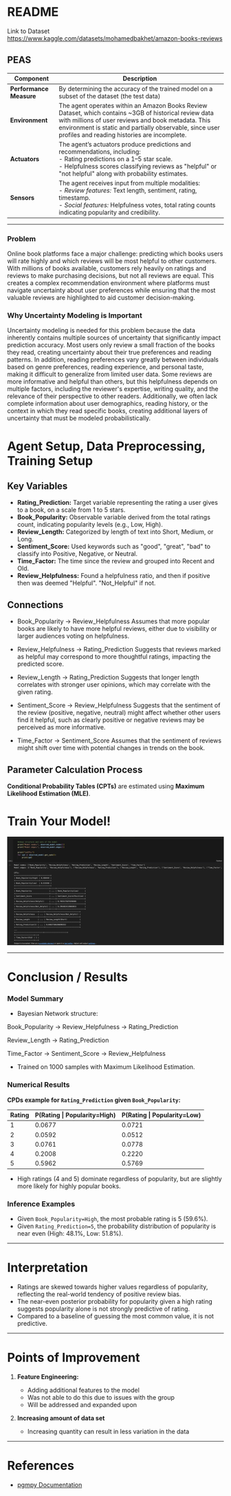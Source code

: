 # README

Link to Dataset
https://www.kaggle.com/datasets/mohamedbakhet/amazon-books-reviews

## PEAS 

| Component        | Description                                                                                                                                                                                                                                                                                  |
|------------------|----------------------------------------------------------------------------------------------------------------------------------------------------------------------------------------------------------------------------------------------------------------------------------------------|
| **Performance Measure** | By determining the accuracy of the trained model on a subset of the dataset (the test data) |
| **Environment**         | The agent operates within an Amazon Books Review Dataset, which contains ~3GB of historical review data with millions of user reviews and book metadata. This environment is static and partially observable, since user profiles and reading histories are incomplete.                            |
| **Actuators**           | The agent’s actuators produce predictions and recommendations, including:<br>- Rating predictions on a 1–5 star scale.<br>- Helpfulness scores classifying reviews as "helpful" or "not helpful" along with probability estimates.                         |
| **Sensors**             | The agent receives input from multiple modalities:<br>- *Review features:* Text length, sentiment, rating, timestamp.<br>- *Social features:* Helpfulness votes, total rating counts indicating popularity and credibility.                                          |

---

### Problem  
Online book platforms face a major challenge: predicting which books users will rate highly and which reviews will be most helpful to other customers. With millions of books available, customers rely heavily on ratings and reviews to make purchasing decisions, but not all reviews are equal. This creates a complex recommendation environment where platforms must navigate uncertainty about user preferences while ensuring that the most valuable reviews are highlighted to aid customer decision-making.

### Why Uncertainty Modeling is Important  
Uncertainty modeling is needed for this problem because the data inherently contains multiple sources of uncertainty that significantly impact prediction accuracy. Most users only review a small fraction of the books they read, creating uncertainty about their true preferences and reading patterns. In addition, reading preferences vary greatly between individuals based on genre preferences, reading experience, and personal taste, making it difficult to generalize from limited user data. Some reviews are more informative and helpful than others, but this helpfulness depends on multiple factors, including the reviewer's expertise, writing quality, and the relevance of their perspective to other readers.  Additionally, we often lack complete information about user demographics, reading history, or the context in which they read specific books, creating additional layers of uncertainty that must be modeled probabilistically.



# Agent Setup, Data Preprocessing, Training Setup
## Key Variables
- **Rating_Prediction:** Target variable representing the rating a user gives to a book, on a scale from 1 to 5 stars.
- **Book_Popularity:** Observable variable derived from the total ratings count, indicating popularity levels (e.g., Low, High).
- **Review_Length:** Categorized by length of text into Short, Medium, or Long.
- **Sentiment_Score:** Used keywords such as "good", "great", "bad" to classify into Positive, Negative, or Neutral.
- **Time_Factor:** The time since the review and grouped into Recent and Old. 
- **Review_Helpfulness:** Found a helpfulness ratio, and then if positive then was deemed "Helpful". "Not_Helpful" if not.

  
## Connections

- Book_Popularity → Review_Helpfulness
Assumes that more popular books are likely to have more helpful reviews, either due to visibility or larger audiences voting on helpfulness.

- Review_Helpfulness → Rating_Prediction
Suggests that reviews marked as helpful may correspond to more thoughtful ratings, impacting the predicted score.

- Review_Length → Rating_Prediction
Suggests that longer length correlates with stronger user opinions, which may correlate with the given rating.

- Sentiment_Score → Review_Helpfulness
Suggests that the sentiment of the review (positive, negative, neutral) might affect whether other users find it helpful, such as clearly positive or negative reviews may be perceived as more informative.

- Time_Factor → Sentiment_Score
Assumes that the sentiment of reviews might shift over time with potential changes in trends on the book.

## Parameter Calculation Process

**Conditional Probability Tables (CPTs)** are estimated using **Maximum Likelihood Estimation (MLE)**.    

# Train Your Model!

![Alt text](Updated_Model.png)


---

# Conclusion / Results 


### Model Summary

- Bayesian Network structure:

Book_Popularity → Review_Helpfulness → Rating_Prediction

Review_Length → Rating_Prediction

Time_Factor → Sentiment_Score → Review_Helpfulness

- Trained on 1000 samples with Maximum Likelihood Estimation.

### Numerical Results

**CPDs example for `Rating_Prediction` given `Book_Popularity`:**

| Rating | P(Rating \| Popularity=High) | P(Rating \| Popularity=Low) |
|--------|------------------------------|-----------------------------|
| 1      | 0.0677                       | 0.0721                      |
| 2      | 0.0592                       | 0.0512                      |
| 3      | 0.0761                       | 0.0778                      |
| 4      | 0.2008                       | 0.2220                      |
| 5      | 0.5962                       | 0.5769                      |

- High ratings (4 and 5) dominate regardless of popularity, but are slightly more likely for highly popular books.

### Inference Examples

- Given `Book_Popularity=High`, the most probable rating is 5 (59.6%).
- Given `Rating_Prediction=5`, the probability distribution of popularity is near even (High: 48.1%, Low: 51.8%).


---

# Interpretation

- Ratings are skewed towards higher values regardless of popularity, reflecting the real-world tendency of positive review bias.
- The near-even posterior probability for popularity given a high rating suggests popularity alone is not strongly predictive of rating.
- Compared to a baseline of guessing the most common value, it is not predictive. 

---

# Points of Improvement

1. **Feature Engineering:**
   - Adding additional features to the model
   - Was not able to do this due to issues with the group
   - Will be addressed and expanded upon

2. **Increasing amount of data set**
   - Increasing quantity can result in less variation in the data


---

# References

- [pgmpy Documentation](https://pgmpy.org/)
